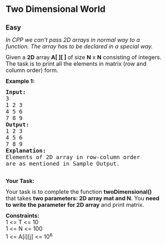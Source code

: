 # Two Dimensional World
## Easy 
<div class="problem-statement">
                <p></p><p><em><span style="font-size:18px">In CPP we can't pass 2D arrays in normal way to a function. The array has to be declared in a special way.</span></em></p>

<p><span style="font-size:18px">Given a <strong>2D</strong> array<strong> A[ ][ ] </strong>of size <strong>N</strong> x <strong>N</strong> consisting of integers. The task is to print all the elements in matrix (row and column order) form.</span></p>

<p><span style="font-size:18px"><strong>Example 1:</strong> <strong> </strong></span></p>

<pre><span style="font-size:18px"><strong>Input:</strong>
3
1 2 3
4 5 6
7 8 9
<strong>Output: 
</strong>1 2 3
4 5 6
7 8 9
<strong>Explanation:</strong>
Elements of 2D array in row-column order 
are as mentioned in Sample Output.</span>
<span style="font-size:18px"> </span>
</pre>

<p><strong><span style="font-size:18px">Your Task:</span></strong></p>

<p><span style="font-size:18px">Your task is to complete the function&nbsp;<strong>twoDimensional()</strong> that takes <strong>two parameters: 2D array mat and N</strong>. You <strong>need to write the parameter for 2D array</strong> and print matrix.</span></p>

<p><span style="font-size:18px"><strong>Constraints:</strong><br>
1 &lt;= T &lt;= 10<br>
1 &lt;= N &lt;= 100<br>
1 &lt;= A[i][j] &lt;= 10<sup>6</sup></span></p>
 <p></p>
            </div>